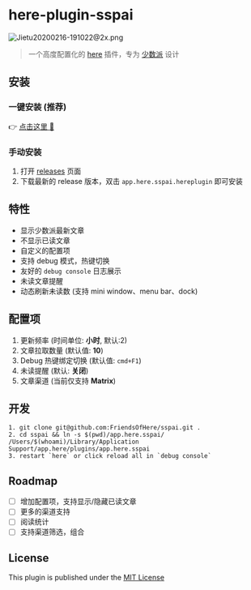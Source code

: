 # here-plugin-sspai

![Jietu20200216-191022@2x.png](https://i.loli.net/2020/02/16/svhqUfegDZF5acb.png)

> 一个高度配置化的 [here](https://here.app/) 插件，专为 [少数派](http://sspai.com/) 设计

## 安装

### 一键安装  (推荐)
👉 <a href="https://jump.here.app/?installPlugin?title=sspai&url=https://github.com/FriendsOfHere/sspai/releases/latest/download/app.here.sspai.hereplugin">点击这里 🔌</a>

### 手动安装
1. 打开 [releases](https://github.com/FriendsOfHere/sspai/releases/latest/) 页面
2. 下载最新的 release 版本，双击 `app.here.sspai.hereplugin` 即可安装

## 特性
- 显示少数派最新文章
- 不显示已读文章
- 自定义的配置项
- 支持 debug 模式，热键切换
- 友好的 `debug console` 日志展示
- 未读文章提醒
- 动态刷新未读数 (支持 mini window、menu bar、dock)

## 配置项
1. 更新频率 (时间单位: **小时**, 默认:2)
2. 文章拉取数量 (默认值: **10**)
3. Debug 热键绑定切换 (默认值: `cmd+F1`)
4. 未读提醒 (默认: **关闭**)
5. 文章渠道 (当前仅支持 **Matrix**)

## 开发

```console
1. git clone git@github.com:FriendsOfHere/sspai.git .
2. cd sspai && ln -s $(pwd)/app.here.sspai/ /Users/$(whoami)/Library/Application Support/app.here/plugins/app.here.sspai
3. restart `here` or click reload all in `debug console`
```

## Roadmap
- [ ] 增加配置项，支持显示/隐藏已读文章
- [ ] 更多的渠道支持
- [ ] 阅读统计
- [ ] 支持渠道筛选，组合

## License
This plugin is published under the [MIT License](https://opensource.org/licenses/mit-license.php)
